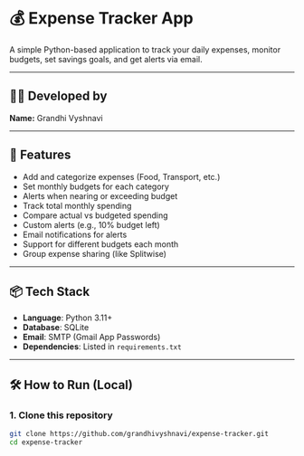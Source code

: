 # 💰 Expense Tracker App

A simple Python-based application to track your daily expenses, monitor budgets, set savings goals, and get alerts via email.

---

## 👩‍💻 Developed by

**Name:** Grandhi Vyshnavi

---

## 🚀 Features

- Add and categorize expenses (Food, Transport, etc.)
- Set monthly budgets for each category
- Alerts when nearing or exceeding budget
- Track total monthly spending
- Compare actual vs budgeted spending
- Custom alerts (e.g., 10% budget left)
- Email notifications for alerts
- Support for different budgets each month
- Group expense sharing (like Splitwise)

---

## 📦 Tech Stack

- **Language**: Python 3.11+
- **Database**: SQLite
- **Email**: SMTP (Gmail App Passwords)
- **Dependencies**: Listed in `requirements.txt`

---

## 🛠️ How to Run (Local)

### 1. Clone this repository

```bash
git clone https://github.com/grandhivyshnavi/expense-tracker.git
cd expense-tracker
